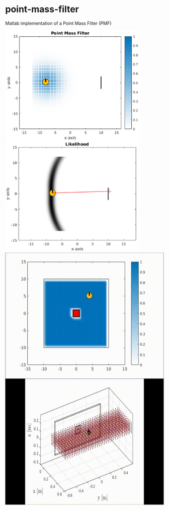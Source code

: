 # point-mass-filter
Matlab implementation of a Point Mass Filter (PMF)

<img src="./docs/pmf_2D_example1.png" alt="Example1_pmf" height="350" >
<img src="./docs/likelihood.png"      alt="Example1_lik" height="350">


<img src="./docs/blue_search.gif"  alt="Example2" height="400" align="middle">

<img src="./docs/search_1_side.gif" alt="Example3" height="400" align="middle">
